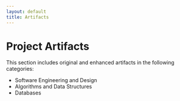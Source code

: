 ```yaml
---
layout: default
title: Artifacts
---
```


<h1 id="typed-text">Project Artifacts</h1>

This section includes original and enhanced artifacts in the following categories:

- Software Engineering and Design  
- Algorithms and Data Structures  
- Databases
